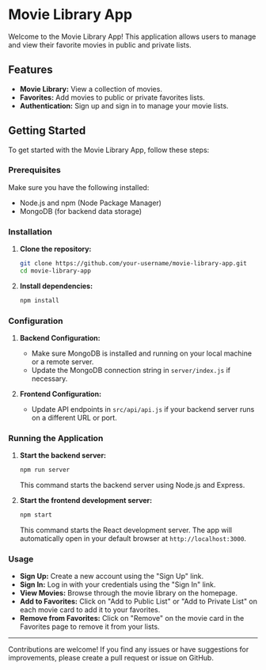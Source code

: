 # Movie Library App

Welcome to the Movie Library App! This application allows users to manage and view their favorite movies in public and private lists.

## Features

- **Movie Library:** View a collection of movies.
- **Favorites:** Add movies to public or private favorites lists.
- **Authentication:** Sign up and sign in to manage your movie lists.

## Getting Started

To get started with the Movie Library App, follow these steps:

### Prerequisites

Make sure you have the following installed:

- Node.js and npm (Node Package Manager)
- MongoDB (for backend data storage)

### Installation

1. **Clone the repository:**

   ```bash
   git clone https://github.com/your-username/movie-library-app.git
   cd movie-library-app
   ```

2. **Install dependencies:**

   ```bash
   npm install
   ```

### Configuration

1. **Backend Configuration:**

   - Make sure MongoDB is installed and running on your local machine or a remote server.
   - Update the MongoDB connection string in `server/index.js` if necessary.

2. **Frontend Configuration:**

   - Update API endpoints in `src/api/api.js` if your backend server runs on a different URL or port.

### Running the Application

1. **Start the backend server:**

   ```bash
   npm run server
   ```

   This command starts the backend server using Node.js and Express.

2. **Start the frontend development server:**

   ```bash
   npm start
   ```

   This command starts the React development server. The app will automatically open in your default browser at `http://localhost:3000`.

### Usage

- **Sign Up:** Create a new account using the "Sign Up" link.
- **Sign In:** Log in with your credentials using the "Sign In" link.
- **View Movies:** Browse through the movie library on the homepage.
- **Add to Favorites:** Click on "Add to Public List" or "Add to Private List" on each movie card to add it to your favorites.
- **Remove from Favorites:** Click on "Remove" on the movie card in the Favorites page to remove it from your lists.


---
Contributions are welcome! If you find any issues or have suggestions for improvements, please create a pull request or issue on GitHub.


